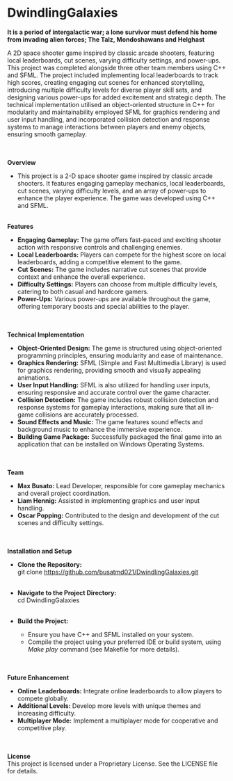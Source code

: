 # DwindlingGalaxies
**It is a period of intergalactic war; a lone survivor must defend his home from invading alien forces; The Talz, Mondoshawans and Helghast**<br/>

 A 2D space shooter game inspired by classic arcade shooters, featuring local leaderboards, cut scenes, varying difficulty settings, and power-ups. 
 This project was completed alongside three other team members using C++ and   SFML. The project included implementing local leaderboards to track 
 high scores, creating engaging cut scenes for enhanced storytelling, introducing multiple difficulty levels for diverse player skill sets, and 
 designing various power-ups for added excitement and strategic depth. The technical implementation utilised an object-oriented structure in C++ for 
 modularity and maintainability employed SFML for graphics rendering and user input handling, and incorporated collision detection and response systems 
 to manage interactions between players and enemy objects, ensuring smooth gameplay.<br/><br/><br/>


**Overview**
- This project is a 2-D space shooter game inspired by classic arcade shooters. It features engaging gameplay mechanics, local leaderboards, cut scenes, varying difficulty levels, and an array of power-ups to enhance the    player experience. The game was developed using C++ and SFML.<br/><br/>


**Features**
- **Engaging Gameplay:** The game offers fast-paced and exciting shooter action with responsive controls and challenging enemies.<br/>
- **Local Leaderboards:** Players can compete for the highest score on local leaderboards, adding a competitive element to the game.<br/>
- **Cut Scenes:** The game includes narrative cut scenes that provide context and enhance the overall experience.<br/>
- **Difficulty Settings:** Players can choose from multiple difficulty levels, catering to both casual and hardcore gamers.<br/>
- **Power-Ups:** Various power-ups are available throughout the game, offering temporary boosts and special abilities to the player.<br/><br/><br/>


**Technical Implementation**
 - **Object-Oriented Design:** The game is structured using object-oriented programming principles, ensuring modularity and ease of maintenance.<br/>
 - **Graphics Rendering:** SFML (Simple and Fast Multimedia Library) is used for graphics rendering, providing smooth and visually appealing animations.<br/>
 - **User Input Handling:** SFML is also utilized for handling user inputs, ensuring responsive and accurate control over the game character.<br/>
 - **Collision Detection:** The game includes robust collision detection and response systems for gameplay interactions, making sure that all in-game collisions are accurately processed.<br/>
 - **Sound Effects and Music:** The game features sound effects and background music to enhance the immersive experience.<br/>
 - **Building Game Package:** Successfully packaged the final game into an application that can be installed on Windows Operating Systems.<br/><br/><br/>
 


**Team**
- **Max Busato:** Lead Developer, responsible for core gameplay mechanics and overall project coordination.<br/>
- **Liam Hennig:** Assisted in implementing graphics and user input handling.<br/>
- **Oscar Popping:** Contributed to the design and development of the cut scenes and difficulty settings.<br/><br/><br/>


**Installation and Setup**
- **Clone the Repository:**<br/>
  git clone https://github.com/busatmd021/DwindlingGalaxies.git<br/><br/>

- **Navigate to the Project Directory:**<br/>
  cd DwindlingGalaxies<br/><br/>
 
- **Build the Project:**
  - Ensure you have C++ and SFML installed on your system.<br/>
  - Compile the project using your preferred IDE or build system, using _Make play_ command (see Makefile for more details).<br/><br/><br/>


**Future Enhancement**
- **Online Leaderboards:** Integrate online leaderboards to allow players to compete globally.<br/>
- **Additional Levels:** Develop more levels with unique themes and increasing difficulty.<br/>
- **Multiplayer Mode:** Implement a multiplayer mode for cooperative and competitive play.<br/><br/><br/>


**License**<br/>
This project is licensed under a Proprietary License. See the LICENSE file for details.<br/>
